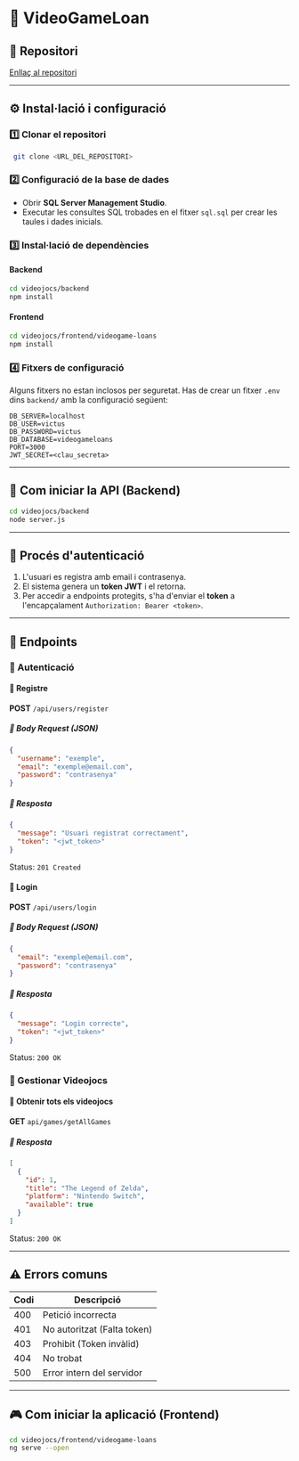 # 📌 VideoGameLoan

## 📂 Repositori

[Enllaç al repositori](https://github.com/OctagonalDefence/videogameloan) 

---

## ⚙️ Instal·lació i configuració

### 1️⃣ Clonar el repositori
```sh
 git clone <URL_DEL_REPOSITORI>
```

### 2️⃣ Configuració de la base de dades
- Obrir **SQL Server Management Studio**.
- Executar les consultes SQL trobades en el fitxer `sql.sql` per crear les taules i dades inicials.

### 3️⃣ Instal·lació de dependències
#### Backend
```sh
cd videojocs/backend
npm install
```
#### Frontend
```sh
cd videojocs/frontend/videogame-loans
npm install
```

### 4️⃣ Fitxers de configuració
Alguns fitxers no estan inclosos per seguretat. Has de crear un fitxer `.env` dins `backend/` amb la configuració següent:

```
DB_SERVER=localhost
DB_USER=victus
DB_PASSWORD=victus
DB_DATABASE=videogameloans
PORT=3000
JWT_SECRET=<clau_secreta>
```

---

## 🚀 Com iniciar la API (Backend)

```sh
cd videojocs/backend
node server.js
```

---

## 🔐 Procés d'autenticació
1. L'usuari es registra amb email i contrasenya.
2. El sistema genera un **token JWT** i el retorna.
3. Per accedir a endpoints protegits, s'ha d'enviar el **token** a l'encapçalament `Authorization: Bearer <token>`.

---

## 🔗 Endpoints

### 🔹 Autenticació
#### 📌 Registre
**POST** `/api/users/register`
##### 🔹 Body Request (JSON)
```json
{
  "username": "exemple",
  "email": "exemple@email.com",
  "password": "contrasenya"
}
```
##### 🔹 Resposta
```json
{
  "message": "Usuari registrat correctament",
  "token": "<jwt_token>"
}
```
Status: `201 Created`

#### 📌 Login
**POST** `/api/users/login`
##### 🔹 Body Request (JSON)
```json
{
  "email": "exemple@email.com",
  "password": "contrasenya"
}
```
##### 🔹 Resposta
```json
{
  "message": "Login correcte",
  "token": "<jwt_token>"
}
```
Status: `200 OK`

### 🔹 Gestionar Videojocs
#### 📌 Obtenir tots els videojocs
**GET** `api/games/getAllGames`
##### 🔹 Resposta
```json
[
  {
    "id": 1,
    "title": "The Legend of Zelda",
    "platform": "Nintendo Switch",
    "available": true
  }
]
```
Status: `200 OK`

---

## ⚠️ Errors comuns
| Codi | Descripció |
|------|------------|
| 400  | Petició incorrecta |
| 401  | No autoritzat (Falta token) |
| 403  | Prohibit (Token invàlid) |
| 404  | No trobat |
| 500  | Error intern del servidor |

---


## 🎮 Com iniciar la aplicació (Frontend)
```sh
cd videojocs/frontend/videogame-loans
ng serve --open
```

